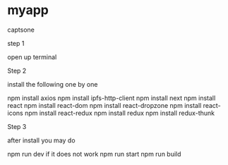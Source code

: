# myapp
 captsone 


step 1 

open up terminal

Step 2

install the following one by one

npm install axios
npm install ipfs-http-client
npm install next
npm install react
npm install react-dom
npm install react-dropzone
npm install react-icons
npm install react-redux
npm install redux
npm install redux-thunk


Step 3

after install you may do

npm run dev
if it does not work
npm run start
npm run build
